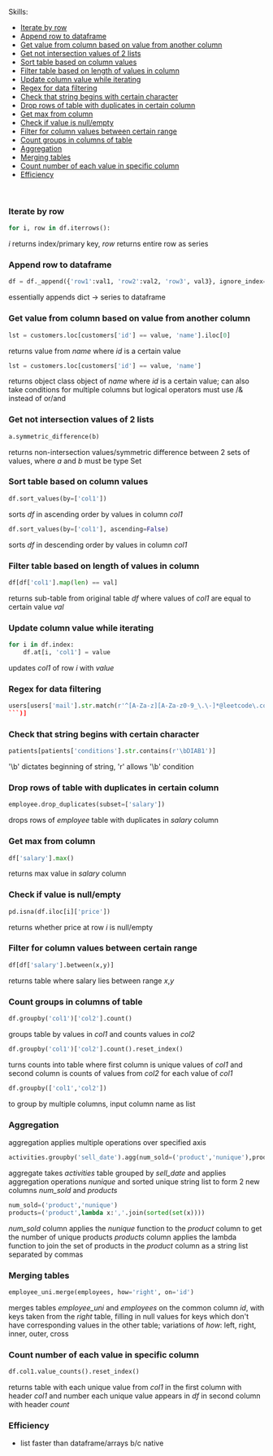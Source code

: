 Skills:
- [Iterate by row](#Iterate-by-row)
- [Append row to dataframe](#Append-row-to-dataframe)
- [Get value from column based on value from another column](#Get-value-from-column-based-on-value-from-another-column)
- [Get not intersection values of 2 lists](#Get-not-intersection-values-of-2-lists)
- [Sort table based on column values](#Sort-table-based-on-column-values)
- [Filter table based on length of values in column](#Filter-table-based-on-length-of-values-in-column)
- [Update column value while iterating](#Update-column-value-while-iterating)
- [Regex for data filtering](#Regex-for-data-filtering)
- [Check that string begins with certain character](#Check-that-string-begins-with-certain-character)
- [Drop rows of table with duplicates in certain column](#Drop-rows-of-table-with-duplicates-in-certain-column)
- [Get max from column](#Get-max-from-column)
- [Check if value is null/empty](#Check-if-value-is-null/empty)
- [Filter for column values between certain range](#Filter-for-column-values-between-certain-range)
- [Count groups in columns of table](#Count-groups-in-columns-of-table)
- [Aggregation](#Aggregation)
- [Merging tables](#Merging-tables)
- [Count number of each value in specific column](#Count-number-of-each-value-in-specific-column)
- [Efficiency](#Efficiency)

<br>

### Iterate by row
``` python
for i, row in df.iterrows():
```  
*i* returns index/primary key, *row* returns entire row as series

### Append row to dataframe
``` python
df = df._append({'row1':val1, 'row2':val2, 'row3', val3}, ignore_index=True)
``` 
essentially appends dict -> series to dataframe

### Get value from column based on value from another column
``` python
lst = customers.loc[customers['id'] == value, 'name'].iloc[0]
```
returns value from *name* where *id* is a certain value  
``` python
lst = customers.loc[customers['id'] == value, 'name']
```
returns object class object of *name* where *id* is a certain value;
can also take conditions for multiple columns but logical operators must use /& instead of or/and

### Get not intersection values of 2 lists
``` python
a.symmetric_difference(b)
```
returns non-intersection values/symmetric difference between 2 sets of values, where *a* and *b* must be type Set

### Sort table based on column values
``` python
df.sort_values(by=['col1'])
```  
sorts *df* in ascending order by values in column *col1*  
``` python
df.sort_values(by=['col1'], ascending=False)
```  
sorts *df* in descending order by values in column *col1*

### Filter table based on length of values in column
``` python
df[df['col1'].map(len) == val]
```  
returns sub-table from original table *df* where values of *col1* are equal to certain value *val*

### Update column value while iterating
``` python
for i in df.index:
	df.at[i, 'col1'] = value
```
updates *col1* of row *i* with *value*

### Regex for data filtering
``` python
users[users['mail'].str.match(r'^[A-Za-z][A-Za-z0-9_\.\-]*@leetcode\.com
```)]
```

### Check that string begins with certain character
``` python
patients[patients['conditions'].str.contains(r'\bDIAB1')]
```
'\b' dictates beginning of string, 'r' allows '\b' condition

### Drop rows of table with duplicates in certain column
``` python
employee.drop_duplicates(subset=['salary'])
```
drops rows of *employee* table with duplicates in *salary* column

### Get max from column
``` python
df['salary'].max()
```
returns max value in *salary* column

### Check if value is null/empty
``` python
pd.isna(df.iloc[i]['price'])
```
returns whether price at row *i* is null/empty

### Filter for column values between certain range
``` python
df[df['salary'].between(x,y)]
```
returns table where salary lies between range *x*,*y*

### Count groups in columns of table
``` python
df.groupby('col1')['col2'].count()
```
groups table by values in *col1* and counts values in *col2*
``` python
df.groupby('col1')['col2'].count().reset_index()
```
turns counts into table where first column is unique values of *col1* and second column is counts of values from *col2* for each value of *col1*
``` python
df.groupby(['col1','col2'])
```
to group by multiple columns, input column name as list

### Aggregation
aggregation applies multiple operations over specified axis
``` python
activities.groupby('sell_date').agg(num_sold=('product','nunique'),products=('product',lambda x:','.join(sorted(set(x))))).reset_index().sort_values('sell_date',inplace=True)
```
aggregate takes *activities* table grouped by *sell_date* and applies aggregation operations *nunique* and sorted unique string list to form 2 new columns *num_sold* and *products*
``` python
num_sold=('product','nunique')
products=('product',lambda x:','.join(sorted(set(x))))
```
*num_sold* column applies the *nunique* function to the *product* column to get the number of unique products
*products* column applies the lambda function to join the set of products in the *product* column as a string list separated by commas

### Merging tables
``` python
employee_uni.merge(employees, how='right', on='id')
```
merges tables *employee_uni* and *employees* on the common column *id*, with keys taken from the *right* table, filling in null values for keys which don't have corresponding values in the other table; variations of *how*: left, right, inner, outer, cross

### Count number of each value in specific column
``` python
df.col1.value_counts().reset_index()
```
returns table with each unique value from *col1* in the first column with header *col1* and number each unique value appears in *df* in second column with header *count*

### Efficiency
- list faster than dataframe/arrays b/c native
